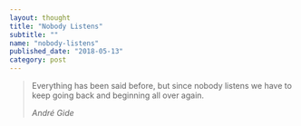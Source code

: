 ```yaml
---
layout: thought
title: "Nobody Listens"
subtitle: ""
name: "nobody-listens"
published_date: "2018-05-13"
category: post
---
```


> Everything has been said before, but since nobody listens we have to keep
> going back and beginning all over again.
> 
> <cite>André Gide</cide>


